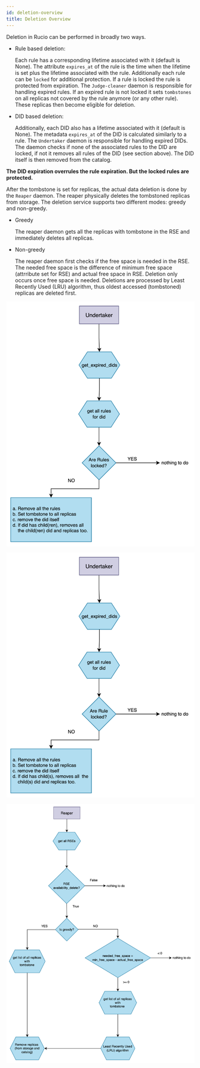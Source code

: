 ```yaml
---
id: deletion-overview
title: Deletion Overview
---
```


Deletion in Rucio can be performed in broadly two ways.

- Rule based deletion:

    Each rule has a corresponding lifetime associated with it (default is None). The attribute `expires_at` of the rule is the time when the lifetime is set plus the lifetime associated with the rule.
    Additionally each rule can be `locked` for additional protection. If a rule is locked the rule is protected from expiration.
    The `Judge-cleaner` daemon is responsible for handling expired rules. If an expired rule is not locked it sets `tombstones` on all replicas not covered by the rule anymore (or any other rule). These replicas then become eligible for deletion.

- DID based deletion:

    Additionally, each DID also has a lifetime associated with it (default is None). The metadata `expires_at` of the DID is calculated similarly to a rule.
    The `Undertaker` daemon is responsible for handling expired DIDs. The daemon checks if none of the associated rules to the DID are locked, if not it removes all rules of the DID (see section above). The DID itself is then removed from the catalog.

**The DID expiration overrules the rule expiration. But the locked rules are protected.**

After the tombstone is set for replicas, the actual data deletion is done by the `Reaper` daemon. The reaper physically deletes the tombstoned replicas from storage.
The deletion service supports two different modes: greedy and non-greedy.

- Greedy
    
    The reaper daemon gets all the replicas with tombstone in the RSE and immediately deletes all replicas. 
    
- Non-greedy

    The reaper daemon first checks if the free space is needed in the RSE. The needed free space is the difference of minimum free space (attrribute set for RSE) and actual free space in RSE. Deletion only occurs once free space is needed.
    Deletions are processed by Least Recently Used (LRU) algorithm, thus oldest accessed (tombstoned) replicas are deleted first.


![Judge-cleaner chart](/img/judge-cleaner.png)

![Undertaker chart](/img/undertaker.png)

![Reaper chart](/img/reaper.png)
